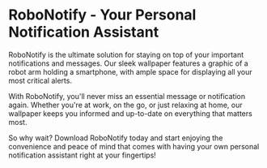 <!--font:Poppins-->

# RoboNotify - Your Personal Notification Assistant

RoboNotify is the ultimate solution for staying on top of your important notifications and messages. Our sleek wallpaper features a graphic of a robot arm holding a smartphone, with ample space for displaying all your most critical alerts.

With RoboNotify, you'll never miss an essential message or notification again. Whether you're at work, on the go, or just relaxing at home, our wallpaper keeps you informed and up-to-date on everything that matters most.

So why wait? Download RoboNotify today and start enjoying the convenience and peace of mind that comes with having your own personal notification assistant right at your fingertips!

<!--

Write me markdown content of website with wallpaper:

"A wallpaper featuring a simple graphic of a robot arm holding a smartphone, with a space for placing important notifications or messages."

The header of the page should not be copy of the text but rather a real content of the website which is using this wallpaper.


---


# RoboNotify - Your Personal Notification Assistant

Looking for an easy way to stay on top of your important notifications and messages? Look no further than RoboNotify! Our simple yet stylish wallpaper features a graphic of a robot arm holding a smartphone, with plenty of space for displaying all your most important alerts.

With RoboNotify, you'll never miss an important message or notification again. Whether you're at work, on the go, or just relaxing at home, our wallpaper will keep you informed and up-to-date on everything that matters most.

So why wait? Download RoboNotify today and start enjoying the convenience and peace of mind that comes with having your own personal notification assistant right at your fingertips!


---


Heading is too long, rewrite whole content.


---


# RoboNotify - Stay on Top of Your Notifications

RoboNotify is your personal notification assistant that helps you stay on top of all your important messages and alerts. Our simple yet stylish wallpaper features a graphic of a robot arm holding a smartphone, with ample space for displaying all your most critical notifications.

Whether you're at work, on the go, or relaxing at home, RoboNotify ensures that you never miss an essential message or notification again. With our wallpaper, you'll have all your important alerts right at your fingertips, keeping you informed and up-to-date on everything that matters most.

So why wait? Download RoboNotify today and start enjoying the convenience and peace of mind that comes with having your own personal notification assistant!


---


Heading is too long, rewrite whole content.


---


# RoboNotify - Your Personal Notification Assistant

RoboNotify is a simple yet effective way to stay on top of your important notifications and messages. Our stylish wallpaper features a graphic of a robot arm holding a smartphone, providing plenty of space for displaying all your most critical alerts.

With RoboNotify, you'll never miss an essential message or notification again. Whether you're at work, on the go, or just relaxing at home, our wallpaper keeps you informed and up-to-date on everything that matters most.

So why wait? Download RoboNotify today and start enjoying the convenience and peace of mind that comes with having your own personal notification assistant right at your fingertips!


---


Heading is too long, rewrite whole content.


---


# RoboNotify - Your Personal Notification Assistant

RoboNotify is the ultimate solution for staying on top of your important notifications and messages. Our sleek wallpaper features a graphic of a robot arm holding a smartphone, with ample space for displaying all your most critical alerts.

With RoboNotify, you'll never miss an essential message or notification again. Whether you're at work, on the go, or just relaxing at home, our wallpaper keeps you informed and up-to-date on everything that matters most.

So why wait? Download RoboNotify today and start enjoying the convenience and peace of mind that comes with having your own personal notification assistant right at your fingertips!


---


Write me a Google font which is best fitting for the website.

Pick from the list:
- Playfair Display
- Montserrat
- IBM Plex Sans
- Exo 2
- Futura
- Lobster
- Barlow Condensed
- Poppins
- Open Sans
- Inter
- Orbitron
- Roboto
- Alegreya
- Dancing Script
- Great Vibes
- Lato
- Raleway


Write just the font name nothing else.


---


Poppins

-->
